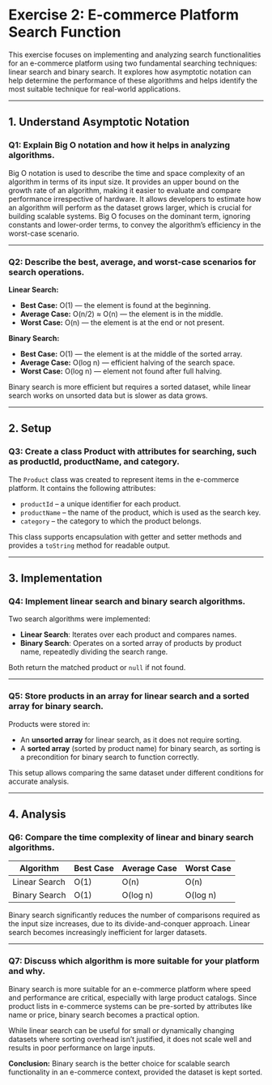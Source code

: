 # Exercise 2: E-commerce Platform Search Function

This exercise focuses on implementing and analyzing search functionalities for an e-commerce platform using two fundamental searching techniques: linear search and binary search. It explores how asymptotic notation can help determine the performance of these algorithms and helps identify the most suitable technique for real-world applications.

---

## 1. Understand Asymptotic Notation

### Q1: Explain Big O notation and how it helps in analyzing algorithms.

Big O notation is used to describe the time and space complexity of an algorithm in terms of its input size. It provides an upper bound on the growth rate of an algorithm, making it easier to evaluate and compare performance irrespective of hardware. It allows developers to estimate how an algorithm will perform as the dataset grows larger, which is crucial for building scalable systems. Big O focuses on the dominant term, ignoring constants and lower-order terms, to convey the algorithm’s efficiency in the worst-case scenario.

---

### Q2: Describe the best, average, and worst-case scenarios for search operations.


**Linear Search:**
- **Best Case:** O(1) — the element is found at the beginning.
- **Average Case:** O(n/2) ≈ O(n) — the element is in the middle.
- **Worst Case:** O(n) — the element is at the end or not present.

**Binary Search:**
- **Best Case:** O(1) — the element is at the middle of the sorted array.
- **Average Case:** O(log n) — efficient halving of the search space.
- **Worst Case:** O(log n) — element not found after full halving.

Binary search is more efficient but requires a sorted dataset, while linear search works on unsorted data but is slower as data grows.

---

## 2. Setup

### Q3: Create a class Product with attributes for searching, such as productId, productName, and category.

The `Product` class was created to represent items in the e-commerce platform. It contains the following attributes:
- `productId` – a unique identifier for each product.
- `productName` – the name of the product, which is used as the search key.
- `category` – the category to which the product belongs.

This class supports encapsulation with getter and setter methods and provides a `toString` method for readable output.

---

## 3. Implementation

### Q4: Implement linear search and binary search algorithms.

Two search algorithms were implemented:
- **Linear Search**: Iterates over each product and compares names.
- **Binary Search**: Operates on a sorted array of products by product name, repeatedly dividing the search range.

Both return the matched product or `null` if not found.

---

### Q5: Store products in an array for linear search and a sorted array for binary search.

Products were stored in:
- An **unsorted array** for linear search, as it does not require sorting.
- A **sorted array** (sorted by product name) for binary search, as sorting is a precondition for binary search to function correctly.

This setup allows comparing the same dataset under different conditions for accurate analysis.

---

## 4. Analysis

### Q6: Compare the time complexity of linear and binary search algorithms.


| Algorithm       | Best Case | Average Case | Worst Case |
|------------------|------------|----------------|--------------|
| Linear Search     | O(1)       | O(n)           | O(n)         |
| Binary Search     | O(1)       | O(log n)       | O(log n)     |

Binary search significantly reduces the number of comparisons required as the input size increases, due to its divide-and-conquer approach. Linear search becomes increasingly inefficient for larger datasets.

---

### Q7: Discuss which algorithm is more suitable for your platform and why.

Binary search is more suitable for an e-commerce platform where speed and performance are critical, especially with large product catalogs. Since product lists in e-commerce systems can be pre-sorted by attributes like name or price, binary search becomes a practical option.

While linear search can be useful for small or dynamically changing datasets where sorting overhead isn’t justified, it does not scale well and results in poor performance on large inputs.

**Conclusion:** Binary search is the better choice for scalable search functionality in an e-commerce context, provided the dataset is kept sorted.



